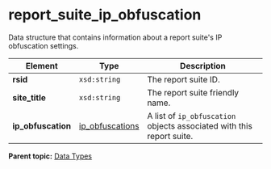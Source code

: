 # report\_suite\_ip\_obfuscation

Data structure that contains information about a report suite's IP obfuscation settings.

|Element|Type|Description|
|-------|----|-----------|
|**rsid** |`xsd:string` | The report suite ID. |
|**site\_title** |`xsd:string` | The report suite friendly name. |
|**ip\_obfuscation** |[ip\_obfuscations](r_ip_obfuscations.md#) | A list of `ip_obfuscation` objects associated with this report suite. |

**Parent topic:** [Data Types](../data_types/c_datatypes.md)

